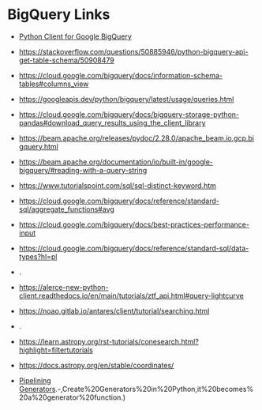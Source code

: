 # BigQuery Links

<!-- fs -->

- [Python Client for Google BigQuery](https://googleapis.dev/python/bigquery/latest/index.html)

- https://stackoverflow.com/questions/50885946/python-bigquery-api-get-table-schema/50908479

- https://cloud.google.com/bigquery/docs/information-schema-tables#columns_view

- https://googleapis.dev/python/bigquery/latest/usage/queries.html

- https://cloud.google.com/bigquery/docs/bigquery-storage-python-pandas#download_query_results_using_the_client_library

- https://beam.apache.org/releases/pydoc/2.28.0/apache_beam.io.gcp.bigquery.html

- https://beam.apache.org/documentation/io/built-in/google-bigquery/#reading-with-a-query-string

- https://www.tutorialspoint.com/sql/sql-distinct-keyword.htm

- https://cloud.google.com/bigquery/docs/reference/standard-sql/aggregate_functions#avg

- https://cloud.google.com/bigquery/docs/best-practices-performance-input

- https://cloud.google.com/bigquery/docs/reference/standard-sql/data-types?hl=pl

- .

- https://alerce-new-python-client.readthedocs.io/en/main/tutorials/ztf_api.html#query-lightcurve

- https://noao.gitlab.io/antares/client/tutorial/searching.html

- .

- https://learn.astropy.org/rst-tutorials/conesearch.html?highlight=filtertutorials

- https://docs.astropy.org/en/stable/coordinates/

- [Pipelining Generators](https://www.programiz.com/python-programming/generator#:~:text=at%20a%20time).-,Create%20Generators%20in%20Python,it%20becomes%20a%20generator%20function.)

<!-- fe BQ links -->
